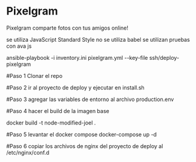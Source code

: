 # Pixelgram
Pixelgram comparte fotos con tus amigos online!

se utiliza JavaScript Standard Style
no se utiliza babel
se utilizan pruebas con ava js

ansible-playbook -i inventory.ini pixelgram.yml --key-file ssh/deploy-pixelgram


#Paso 1
Clonar el repo

#Paso 2
ir al proyecto de deploy y ejecutar en install.sh

#Paso 3
agregar las variables de entorno al archivo production.env

#Paso 4
hacer el build de la imagen base

docker build -t node-modified-joel .

#Paso 5
levantar el docker compose
docker-compose up -d

#Paso 6
copiar los archivos de nginx del proyecto de deploy al /etc/nginx/conf.d


